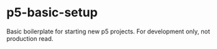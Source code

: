 # p5-basic-setup

Basic boilerplate for starting new p5 projects.  For development only, not production read.
